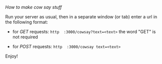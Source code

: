 *How to make cow say stuff*

Run your server as usual, then in a separate window (or tab) enter a url in the following format:

- for _GET_ requests: ```http  :3000/cowsay?text=<text>```
  the word "GET" is not required

- for _POST_ requests: ```http  :3000/cowsay text=<text>```

Enjoy! 
